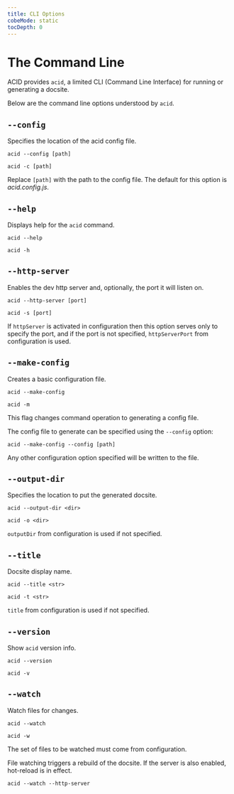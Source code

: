 ```yaml
---
title: CLI Options
cobeMode: static
tocDepth: 0
---
```



# The Command Line

ACID provides `acid`, a limited CLI (Command Line Interface) for running or generating a docsite.

Below are the command line options understood by `acid`.


## `--config`

Specifies the location of the acid config file.

```shell
acid --config [path]
```
```shell
acid -c [path]
```

Replace `[path]` with the path to the config file.  The default for this option is *acid.config.js*.


## `--help`

Displays help for the `acid` command.

```shell
acid --help
```
```shell
acid -h
```


## `--http-server`

Enables the dev http server and, optionally, the port it will listen on.

```shell
acid --http-server [port]
```
```shell
acid -s [port]
```

If `httpServer` is activated in configuration then this option serves only to specify the port, and if the port is not specified, `httpServerPort` from configuration is used.



## `--make-config`

Creates a basic configuration file.

```shell
acid --make-config
```
```shell
acid -m
```

This flag changes command operation to generating a config file.

The config file to generate can be specified using the `--config` option:

```shell
acid --make-config --config [path]
```

Any other configuration option specified will be written to the file.


## `--output-dir`

Specifies the location to put the generated docsite.

```shell
acid --output-dir <dir>
```
```shell
acid -o <dir>
```

`outputDir` from configuration is used if not specified.


## `--title`

Docsite display name.

```shell
acid --title <str>
```
```shell
acid -t <str>
```

`title` from configuration is used if not specified.


## `--version`

Show `acid` version info.

```shell
acid --version
```
```shell
acid -v
```


## `--watch`

Watch files for changes.

```shell
acid --watch
```
```shell
acid -w
```

The set of files to be watched must come from configuration.

File watching triggers a rebuild of the docsite.  If the server is also enabled, hot-reload is in effect.

```shell
acid --watch --http-server
```
